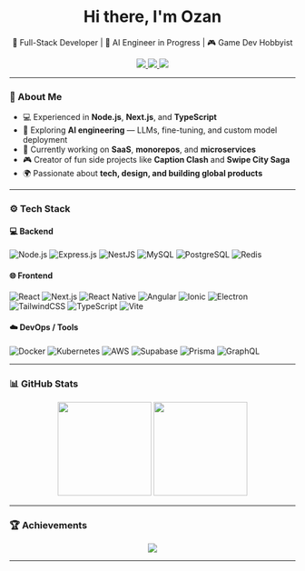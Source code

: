 <h1 align="center">Hi there, I'm Ozan</h1>

<p align="center">
  🚀 Full-Stack Developer | 🧠 AI Engineer in Progress | 🎮 Game Dev Hobbyist
</p>

<p align="center">
  <a href="[https://www.linkedin.com/in/ozandundar](https://www.linkedin.com/in/ozan-d%C3%BCndar-b7299a151/)" target="_blank">
    <img src="https://img.shields.io/badge/LinkedIn-0077B5?style=for-the-badge&logo=linkedin&logoColor=white" />
  </a>
  <a href="mailto:ozan.dundar97@gmail.com">
    <img src="https://img.shields.io/badge/Email-D14836?style=for-the-badge&logo=gmail&logoColor=white" />
  </a>
  <img src="https://komarev.com/ghpvc/?username=ozandndar&color=blue&style=for-the-badge" />
</p>

---

### 🧩 About Me  

- 💻 Experienced in **Node.js**, **Next.js**, and **TypeScript**
- 🧠 Exploring **AI engineering** — LLMs, fine-tuning, and custom model deployment  
- 🧰 Currently working on **SaaS**, **monorepos**, and **microservices**  
- 🎮 Creator of fun side projects like **Caption Clash** and **Swipe City Saga**  
- 🌍 Passionate about **tech, design, and building global products**  

---

### ⚙️ Tech Stack  

#### 💻 Backend  
![Node.js](https://img.shields.io/badge/Node.js-339933?style=for-the-badge&logo=node.js&logoColor=white)
![Express.js](https://img.shields.io/badge/Express.js-000000?style=for-the-badge&logo=express&logoColor=white)
![NestJS](https://img.shields.io/badge/NestJS-E0234E?style=for-the-badge&logo=nestjs&logoColor=white)
![MySQL](https://img.shields.io/badge/MySQL-4479A1?style=for-the-badge&logo=mysql&logoColor=white)
![PostgreSQL](https://img.shields.io/badge/PostgreSQL-316192?style=for-the-badge&logo=postgresql&logoColor=white)
![Redis](https://img.shields.io/badge/Redis-DC382D?style=for-the-badge&logo=redis&logoColor=white)

#### 🌐 Frontend  
![React](https://img.shields.io/badge/React-20232A?style=for-the-badge&logo=react&logoColor=61DAFB)
![Next.js](https://img.shields.io/badge/Next.js-000000?style=for-the-badge&logo=nextdotjs&logoColor=white)
![React Native](https://img.shields.io/badge/React_Native-20232A?style=for-the-badge&logo=react&logoColor=61DAFB)
![Angular](https://img.shields.io/badge/Angular-DD0031?style=for-the-badge&logo=angular&logoColor=white)
![Ionic](https://img.shields.io/badge/Ionic-3880FF?style=for-the-badge&logo=ionic&logoColor=white)
![Electron](https://img.shields.io/badge/Electron-47848F?style=for-the-badge&logo=electron&logoColor=white)
![TailwindCSS](https://img.shields.io/badge/Tailwind_CSS-38B2AC?style=for-the-badge&logo=tailwind-css&logoColor=white)
![TypeScript](https://img.shields.io/badge/TypeScript-3178C6?style=for-the-badge&logo=typescript&logoColor=white)
![Vite](https://img.shields.io/badge/Vite-646CFF?style=for-the-badge&logo=vite&logoColor=white)

#### ☁️ DevOps / Tools  
![Docker](https://img.shields.io/badge/Docker-2496ED?style=for-the-badge&logo=docker&logoColor=white)
![Kubernetes](https://img.shields.io/badge/Kubernetes-326CE5?style=for-the-badge&logo=kubernetes&logoColor=white)
![AWS](https://img.shields.io/badge/AWS-232F3E?style=for-the-badge&logo=amazon-aws&logoColor=FF9900)
![Supabase](https://img.shields.io/badge/Supabase-3ECF8E?style=for-the-badge&logo=supabase&logoColor=white)
![Prisma](https://img.shields.io/badge/Prisma-2D3748?style=for-the-badge&logo=prisma&logoColor=white)
![GraphQL](https://img.shields.io/badge/GraphQL-E434AA?style=for-the-badge&logo=graphql&logoColor=white)

---

### 📊 GitHub Stats  

<p align="center">
  <img src="https://github-readme-stats.vercel.app/api?username=ozandndar&show_icons=true&theme=radical" height="165" />
  <img src="https://github-readme-stats.vercel.app/api/top-langs/?username=ozandndar&layout=compact&theme=tokyonight" height="165" />
</p>

---

### 🏆 Achievements  

<p align="center">
  <img src="https://github-profile-trophy.vercel.app/?username=ozandndar&theme=onedark&margin-w=15&margin-h=15" />
</p>

---

